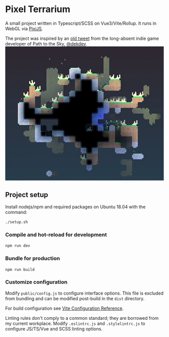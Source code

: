 # Pixel Terrarium
A small project written in Typescript/SCSS on Vue3/Vite/Rollup.
It runs in WebGL via [PixiJS](https://www.pixijs.com/).

The project was inspired by an [old tweet](https://twitter.com/dekdev/status/759014144917905417) from the long-absent indie game developer of Path to the Sky, [@dekdev](https://twitter.com/dekdev/).
![Inspiration](/doc/dekdev-inspiration.png)

## Project setup
Install nodejs/npm and required packages on Ubuntu 18.04 with the command:
```
./setup.sh
```

### Compile and hot-reload for development
```
npm run dev
```

### Bundle for production
```
npm run build
```

### Customize configuration
Modify `public/config.js` to configure interface options.
This file is excluded from bundling and can be modified post-build in the `dist` directory.

For build configuration see [Vite Configuration Reference](https://vitejs.dev/config/).

Linting rules don't comply to a common standard; they are borrowed from my current workplace.
Modify `.eslintrc.js` and `.stylelintrc.js` to configure JS/TS/Vue and SCSS linting options.